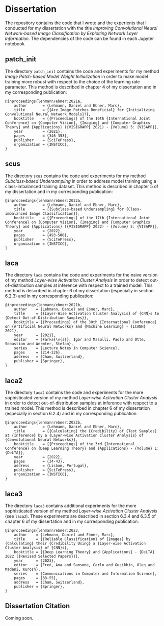 # Dissertation

The repository contains the code that I wrote and the experients that I conducted for my dissertation with the title *Improving Convolutional Neural Network-based Image Classification by Exploiting Network Layer Information*. The dependencies of the code can be found in each Jupyter notebook.

## patch_init

The directory `patch_init` contains the code and experiments for my method *Image Patch-based Model Weight Initialization* in order to make model training more robust with respect to the choice of the learning rate parameter. This method is described in chapter 4 of my dissertation and in my corresponding publication:

```
@inproceedings{lehmann/ebner:2021a,
    author       = {Lehmann, Daniel and Ebner, Marc},
    title        = {{Are Image Patches Beneficial} for {Initializing Convolutional Neural Network Models}?},
    booktitle    = {{Proceedings} of the 16th {International Joint Conference} on {Computer Vision}, {Imaging} and {Computer Graphics Theory} and {Applications} ({VISIGRAPP} 2021) - {Volume} 5: {VISAPP}},
    year         = {2021},
    pages        = {346-353},
    publisher    = {SciTePress}, 
    organization = {INSTICC},
}
```

## scus

The directory `scus` contains the code and experiments for my method *Subclass-based Undersampling* in order to address model training using a class-imbalanced training dataset. This method is described in chapter 5 of my dissertation and in my corresponding publication:

```
@inproceedings{lehmann/ebner:2022a,
    author       = {Lehmann, Daniel and Ebner, Marc},
    title        = {{Subclass-based Undersampling} for {Class-imbalanced Image Classification}},
    booktitle    = {{Proceedings} of the 17th {International Joint Conference} on {Computer Vision}, {Imaging} and {Computer Graphics Theory} and {Applications} ({VISIGRAPP} 2022) - {Volume} 5: {VISAPP}},
    year         = {2022},
    pages        = {493-500},
    publisher    = {SciTePress}, 
    organization = {INSTICC},
}
```

## laca

The directory `laca` contains the code and experiments for the naive version of my method *Layer-wise Activation Cluster Analysis* in order to detect out-of-distribution samples at inference with respect to a trained model. This method is described in chapter 6 of my dissertation (especially in section 6.2.3) and in my corresponding publication:

```
@inproceedings{lehmann/ebner:2021b,
    author    = {Lehmann, Daniel and Ebner, Marc},
    title     = {{Layer-Wise Activation Cluster Analysis} of {CNN}s to {Detect Out-of-Distribution Samples}},
    booktitle = {{Proceedings} of the 30th {International Conference} on {Artificial Neural Networks} and {Machine Learning} - {ICANN} 2021},
    year      = {2021},
    editor    = {Farka{\v{s}}, Igor and Masulli, Paolo and Otte, Sebastian and Wermter, Stefan},
    series    = {Lecture Notes in Computer Science},
    pages     = {214-226},
    address   = {Cham, Switzerland},
    publisher = {Springer},    
}
```

## laca2

The directory `laca2` contains the code and experiments for the more sophisticated version of my method *Layer-wise Activation Cluster Analysis* in order to detect out-of-distribution samples at inference with respect to a trained model. This method is described in chapter 6 of my dissertation (especially in section 6.2.4) and in my corresponding publication:

```
@inproceedings{lehmann/ebner:2022b,
    author       = {Lehmann, Daniel and Ebner, Marc},
    title        = {{Calculating} the {Credibility} of {Test Samples} at {Inference} by a {Layer-wise Activation Cluster Analysis} of {Convolutional Neural Networks}},
    booktitle    = {{Proceedings} of the 3rd {International Conference} on {Deep Learning Theory} and {Applications} - {Volume} 1: {DeLTA}},
    year         = {2022},
    pages        = {34-43},
    address      = {Lisbon, Portugal},
    publisher    = {SciTePress},
    organization = {INSTICC}, 
}
```

## laca3

The directory `laca3` contains additional experiments for the more sophisticated version of my method *Layer-wise Activation Cluster Analysis* (see `laca2`). These experiments are described in section 6.3.4 and 6.3.5 of chapter 6 of my dissertation and in my corresponding publication:

```
@inproceedings{lehmann/ebner:2023,
    author    = {Lehmann, Daniel and Ebner, Marc},
    title     = {{Reliable Classification} of {Images} by {Calculating} their {Credibility Using} a {Layer-wise Activation Cluster Analysis} of {CNN}s},
    booktitle = {{Deep Learning Theory} and {Applications} - {DeLTA} 2022 ({Revised Selected Papers})},
    year      = {2023},
    editor    = {Fred, Ana and Sansone, Carlo and Gusikhin, Oleg and Madani, Kurosh},
    series    = {Communications in Computer and Information Science},
    pages     = {33-55},
    address   = {Cham, Switzerland},
    publisher = {Springer},
}
```

## Dissertation Citation

Coming soon.



